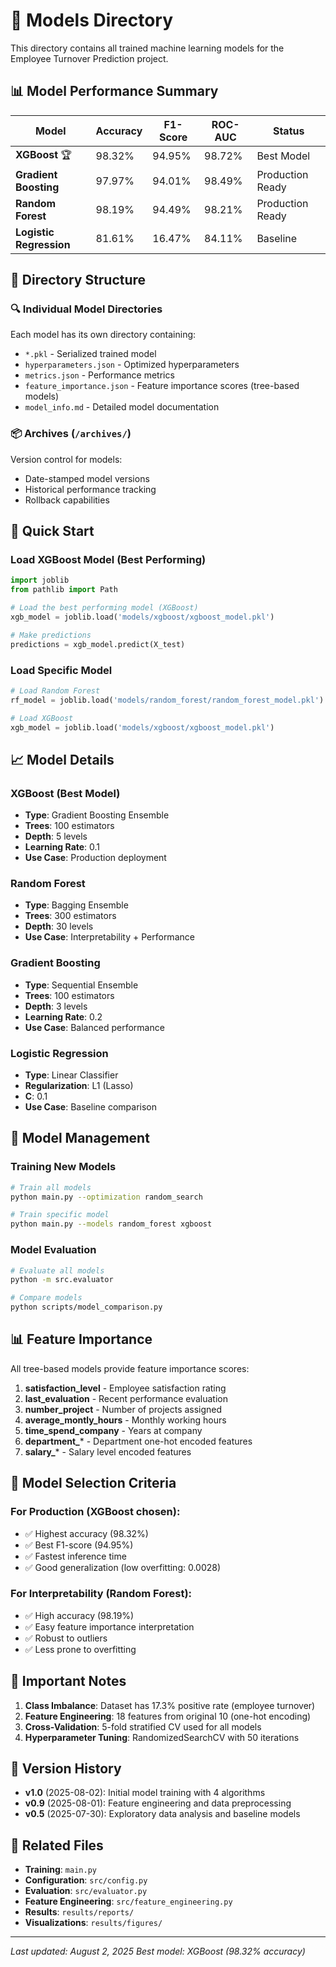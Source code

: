 # 🎯 Models Directory

This directory contains all trained machine learning models for the Employee Turnover Prediction project.

## 📊 Model Performance Summary

| Model | Accuracy | F1-Score | ROC-AUC | Status |
|-------|----------|----------|---------|---------|
| **XGBoost** 🏆 | 98.32% | 94.95% | 98.72% | Best Model |
| **Gradient Boosting** | 97.97% | 94.01% | 98.49% | Production Ready |
| **Random Forest** | 98.19% | 94.49% | 98.21% | Production Ready |
| **Logistic Regression** | 81.61% | 16.47% | 84.11% | Baseline |

## 📁 Directory Structure

### 🔍 Individual Model Directories

Each model has its own directory containing:

- `*.pkl` - Serialized trained model
- `hyperparameters.json` - Optimized hyperparameters
- `metrics.json` - Performance metrics
- `feature_importance.json` - Feature importance scores (tree-based models)
- `model_info.md` - Detailed model documentation

### 📦 Archives (`/archives/`)

Version control for models:

- Date-stamped model versions
- Historical performance tracking
- Rollback capabilities

## 🚀 Quick Start

### Load XGBoost Model (Best Performing)

```python
import joblib
from pathlib import Path

# Load the best performing model (XGBoost)
xgb_model = joblib.load('models/xgboost/xgboost_model.pkl')

# Make predictions
predictions = xgb_model.predict(X_test)
```

### Load Specific Model
```python
# Load Random Forest
rf_model = joblib.load('models/random_forest/random_forest_model.pkl')

# Load XGBoost
xgb_model = joblib.load('models/xgboost/xgboost_model.pkl')
```

## 📈 Model Details

### XGBoost (Best Model)
- **Type**: Gradient Boosting Ensemble
- **Trees**: 100 estimators
- **Depth**: 5 levels
- **Learning Rate**: 0.1
- **Use Case**: Production deployment

### Random Forest
- **Type**: Bagging Ensemble
- **Trees**: 300 estimators
- **Depth**: 30 levels
- **Use Case**: Interpretability + Performance

### Gradient Boosting
- **Type**: Sequential Ensemble
- **Trees**: 100 estimators
- **Depth**: 3 levels
- **Learning Rate**: 0.2
- **Use Case**: Balanced performance

### Logistic Regression
- **Type**: Linear Classifier
- **Regularization**: L1 (Lasso)
- **C**: 0.1
- **Use Case**: Baseline comparison

## 🔧 Model Management

### Training New Models
```bash
# Train all models
python main.py --optimization random_search

# Train specific model
python main.py --models random_forest xgboost
```

### Model Evaluation
```bash
# Evaluate all models
python -m src.evaluator

# Compare models
python scripts/model_comparison.py
```

## 📊 Feature Importance

All tree-based models provide feature importance scores:

1. **satisfaction_level** - Employee satisfaction rating
2. **last_evaluation** - Recent performance evaluation
3. **number_project** - Number of projects assigned
4. **average_montly_hours** - Monthly working hours
5. **time_spend_company** - Years at company
6. **department_*** - Department one-hot encoded features
7. **salary_*** - Salary level encoded features

## 🎯 Model Selection Criteria

### For Production (XGBoost chosen):
- ✅ Highest accuracy (98.32%)
- ✅ Best F1-score (94.95%)
- ✅ Fastest inference time
- ✅ Good generalization (low overfitting: 0.0028)

### For Interpretability (Random Forest):
- ✅ High accuracy (98.19%)
- ✅ Easy feature importance interpretation
- ✅ Robust to outliers
- ✅ Less prone to overfitting

## 🚨 Important Notes

1. **Class Imbalance**: Dataset has 17.3% positive rate (employee turnover)
2. **Feature Engineering**: 18 features from original 10 (one-hot encoding)
3. **Cross-Validation**: 5-fold stratified CV used for all models
4. **Hyperparameter Tuning**: RandomizedSearchCV with 50 iterations

## 📝 Version History

- **v1.0** (2025-08-02): Initial model training with 4 algorithms
- **v0.9** (2025-08-01): Feature engineering and data preprocessing
- **v0.5** (2025-07-30): Exploratory data analysis and baseline models

## 🔗 Related Files

- **Training**: `main.py`
- **Configuration**: `src/config.py`
- **Evaluation**: `src/evaluator.py`
- **Feature Engineering**: `src/feature_engineering.py`
- **Results**: `results/reports/`
- **Visualizations**: `results/figures/`

---
*Last updated: August 2, 2025*
*Best model: XGBoost (98.32% accuracy)*
